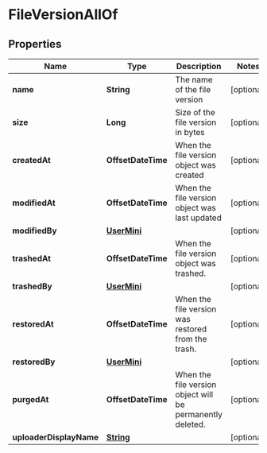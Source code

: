 

# FileVersionAllOf


## Properties

| Name | Type | Description | Notes |
|------------ | ------------- | ------------- | -------------|
|**name** | **String** | The name of the file version |  [optional] |
|**size** | **Long** | Size of the file version in bytes |  [optional] |
|**createdAt** | **OffsetDateTime** | When the file version object was created |  [optional] |
|**modifiedAt** | **OffsetDateTime** | When the file version object was last updated |  [optional] |
|**modifiedBy** | [**UserMini**](UserMini.md) |  |  [optional] |
|**trashedAt** | **OffsetDateTime** | When the file version object was trashed. |  [optional] |
|**trashedBy** | [**UserMini**](UserMini.md) |  |  [optional] |
|**restoredAt** | **OffsetDateTime** | When the file version was restored from the trash. |  [optional] |
|**restoredBy** | [**UserMini**](UserMini.md) |  |  [optional] |
|**purgedAt** | **OffsetDateTime** | When the file version object will be permanently deleted. |  [optional] |
|**uploaderDisplayName** | [**String**](String.md) |  |  [optional] |



